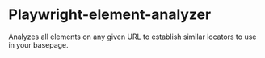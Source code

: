 # Playwright-element-analyzer
Analyzes all elements on any given URL to establish similar locators to use in your basepage.
